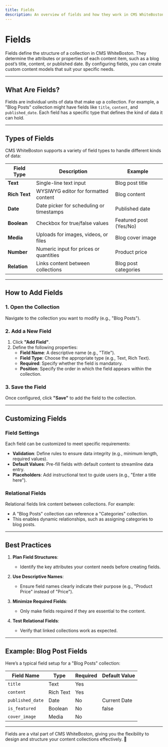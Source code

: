 ```yaml
---
title: Fields
description: An overview of fields and how they work in CMS WhiteBoston.
---
```


# **Fields**

Fields define the structure of a collection in CMS WhiteBoston. They determine the attributes or properties of each content item, such as a blog post’s title, content, or published date. By configuring fields, you can create custom content models that suit your specific needs.

---

## **What Are Fields?**

Fields are individual units of data that make up a collection. For example, a "Blog Posts" collection might have fields like `title`, `content`, and `published_date`. Each field has a specific type that defines the kind of data it can hold.

---

## **Types of Fields**

CMS WhiteBoston supports a variety of field types to handle different kinds of data:

| Field Type    | Description                              | Example                |
| ------------- | ---------------------------------------- | ---------------------- |
| **Text**      | Single-line text input                   | Blog post title        |
| **Rich Text** | WYSIWYG editor for formatted content     | Blog content           |
| **Date**      | Date picker for scheduling or timestamps | Published date         |
| **Boolean**   | Checkbox for true/false values           | Featured post (Yes/No) |
| **Media**     | Uploads for images, videos, or files     | Blog cover image       |
| **Number**    | Numeric input for prices or quantities   | Product price          |
| **Relation**  | Links content between collections        | Blog post categories   |

---

## **How to Add Fields**

### **1. Open the Collection**

Navigate to the collection you want to modify (e.g., "Blog Posts").

### **2. Add a New Field**

1. Click **"Add Field"**.
2. Define the following properties:
   - **Field Name**: A descriptive name (e.g., "Title").
   - **Field Type**: Choose the appropriate type (e.g., Text, Rich Text).
   - **Required**: Specify whether the field is mandatory.
   - **Position**: Specify the order in which the field appears within the collection.

### **3. Save the Field**

Once configured, click **"Save"** to add the field to the collection.

---

## **Customizing Fields**

### **Field Settings**

Each field can be customized to meet specific requirements:

- **Validation**: Define rules to ensure data integrity (e.g., minimum length, required values).
- **Default Values**: Pre-fill fields with default content to streamline data entry.
- **Placeholders**: Add instructional text to guide users (e.g., "Enter a title here").

### **Relational Fields**

Relational fields link content between collections. For example:

- A "Blog Posts" collection can reference a "Categories" collection.
- This enables dynamic relationships, such as assigning categories to blog posts.

---

## **Best Practices**

1. **Plan Field Structures**:

   - Identify the key attributes your content needs before creating fields.

2. **Use Descriptive Names**:

   - Ensure field names clearly indicate their purpose (e.g., "Product Price" instead of "Price").

3. **Minimize Required Fields**:

   - Only make fields required if they are essential to the content.

4. **Test Relational Fields**:
   - Verify that linked collections work as expected.

---

## **Example: Blog Post Fields**

Here’s a typical field setup for a "Blog Posts" collection:

| Field Name       | Type      | Required | Default Value |
| ---------------- | --------- | -------- | ------------- |
| `title`          | Text      | Yes      |               |
| `content`        | Rich Text | Yes      |               |
| `published_date` | Date      | No       | Current Date  |
| `is_featured`    | Boolean   | No       | false         |
| `cover_image`    | Media     | No       |               |

---

Fields are a vital part of CMS WhiteBoston, giving you the flexibility to design and structure your content collections effectively. 🚀
